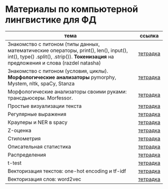 # Материалы по компьютерной лингвистике для ФД

|тема|ссылка|
|---|---|
| Знакомство с питоном (типы данных, математические операторы, print(), len(), input(), int(), type() .split(), .strip()). **Токенизация** на предложения и слова (razdel natasha) | [тетрадка](https://github.com/tbkazakova/compling_for_lyceum/blob/main/seminars/Start%26tokenize.ipynb) |
| Знакомство с питоном (условия, циклы). **Морфологические анализаторы** pymorphy, Mystem, nltk, spaCy, Stanza | [тетрадка](https://github.com/tbkazakova/compling_for_lyceum/blob/main/seminars/231228_python%26morphanalyze.ipynb)|
| Морфологические анализаторы своими руками: трансдьюсеры. Morfessor. | [тетрадка](https://github.com/tbkazakova/compling_for_lyceum/blob/main/seminars/morphanalysers_transdusers.ipynb)|
| Простые визуализации текста| [тетрадка](https://github.com/tbkazakova/compling_for_lyceum/blob/main/seminars/240125_text2picture.ipynb)|
| Регулярные выражения| [тетрадка](https://github.com/tbkazakova/compling_for_lyceum/blob/main/seminars/240208_re.ipynb)|
| Краулеры и NER в spacy| [тетрадка](https://github.com/tbkazakova/compling_for_lyceum/blob/main/seminars/240208_html%26NER.ipynb)|
| Z-оценка | [тетрадка](https://github.com/tbkazakova/compling_for_lyceum/blob/main/seminars/zscore.ipynb)|
| Стилометрия | [тетрадка](https://github.com/tbkazakova/compling_for_lyceum/blob/main/seminars/stylo.ipynb)|
| Описательная статистика | [тетрадка](https://github.com/tbkazakova/compling_for_lyceum/blob/main/seminars/tend&var&outliers.ipynb)|
| Распределения | [тетрадка](https://github.com/tbkazakova/compling_for_lyceum/blob/main/seminars/distributions.ipynb)|
| t-test | [тетрадка](https://github.com/tbkazakova/compling_for_lyceum/blob/main/seminars/t_test.ipynb)|
| Векторизация текстов: one-hot encoding и tf-idf | [тетрадка](https://github.com/tbkazakova/compling_for_lyceum/blob/main/seminars/onehot_tfidf.ipynb)|
| Векторизация слов: word2vec | [тетрадка](https://github.com/tbkazakova/compling_for_lyceum/blob/main/seminars/word2vec.ipynb)|
